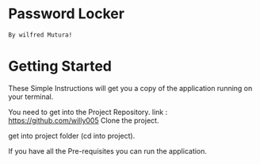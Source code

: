 # Password Locker
    By wilfred Mutura!

 #   Getting Started
These Simple Instructions will get you a copy of the application running on your terminal.

You need to get into the Project Repository.
    link : https://github.com/willy005
Clone the project.

get into project folder (cd into project).

If you have all the Pre-requisites you can run the application.

<!-- #   What you need to run the program
You need to have installed python 3.6 in your machine
    Steps to follow:
Run the command (python3.6 password_locker.py).
From there  follow the simple instruction and you will get it all done. -->

<!-- #   Built with
The project has been built with:
-python .3.6 -->

<!-- #   Support Details
Phone: 0707148822 <br>
Email: nillyw31@gmail.com -->
<!-- 
#   License
This project is licensed under the MIT License - see the LICENSE file for details  -->